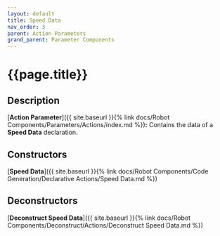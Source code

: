```yaml
---
layout: default
title: Speed Data
nav_order: 3
parent: Action Parameters
grand_parent: Parameter Components
---
```


# **{{page.title}}**

## **Description**

[**Action Parameter**]({{ site.baseurl }}{% link docs/Robot Components/Parameters/Actions/index.md %})**:** 
Contains the data of a **Speed Data** declaration. 

## **Constructors**

[**Speed Data**]({{ site.baseurl }}{% link docs/Robot Components/Code Generation/Declarative Actions/Speed Data.md %})

## **Deconstructors**

[**Deconstruct Speed Data**]({{ site.baseurl }}{% link docs/Robot Components/Deconstruct/Actions/Deconstruct Speed Data.md %})

